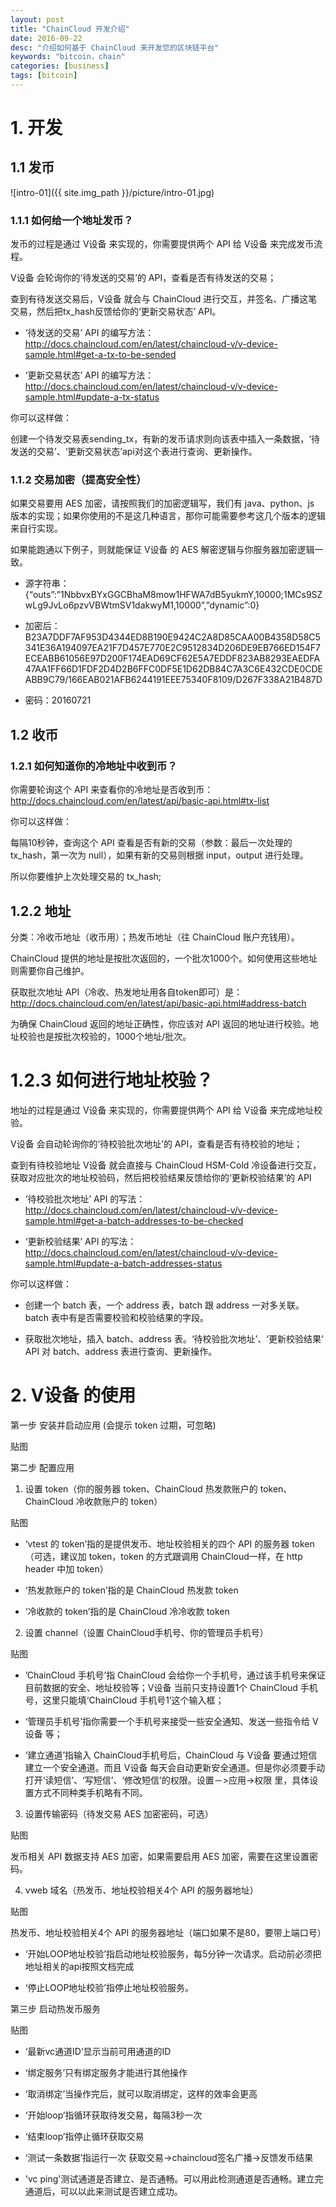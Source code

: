 ```yaml
---
layout: post
title: "ChainCloud 开发介绍"
date: 2016-09-22
desc: "介绍如何基于 ChainCloud 来开发您的区块链平台"
keywords: "bitcoin，chain"
categories: [business]
tags: [bitcoin]
---
```


# 1. 开发

## 1.1 发币

![intro-01]({{ site.img_path }}/picture/intro-01.jpg)

### 1.1.1 如何给一个地址发币？

发币的过程是通过 V设备 来实现的，你需要提供两个 API 给 V设备 来完成发币流程。

V设备 会轮询你的‘待发送的交易’的 API，查看是否有待发送的交易；

查到有待发送交易后，V设备 就会与 ChainCloud 进行交互，并签名、广播这笔交易，然后把tx_hash反馈给你的‘更新交易状态’ API。

* ‘待发送的交易’ API 的编写方法： http://docs.chaincloud.com/en/latest/chaincloud-v/v-device-sample.html#get-a-tx-to-be-sended

* ‘更新交易状态’ API 的编写方法： http://docs.chaincloud.com/en/latest/chaincloud-v/v-device-sample.html#update-a-tx-status

你可以这样做：

创建一个待发交易表sending_tx，有新的发币请求则向该表中插入一条数据，‘待发送的交易’、‘更新交易状态’api对这个表进行查询、更新操作。

### 1.1.2 交易加密（提高安全性）

如果交易要用 AES 加密，请按照我们的加密逻辑写，我们有 java、python、js 版本的实现；如果你使用的不是这几种语言，那你可能需要参考这几个版本的逻辑来自行实现。

如果能跑通以下例子，则就能保证 V设备 的 AES 解密逻辑与你服务器加密逻辑一致。

* 源字符串：{“outs”:”1NbbvxBYxGGCBhaM8mow1HFWA7dB5yukmY,10000;1MCs9SZwLg9JvLo6pzvVBWtmSV1dakwyM1,10000”,”dynamic”:0}

* 加密后：B23A7DDF7AF953D4344ED8B190E9424C2A8D85CAA00B4358D58C5341E36A194097EA21F7D457E770E2C9512834D206DE9EB766ED154F7ECEABB61056E97D200F174EAD69CF62E5A7EDDF823AB8293EAEDFA47AA1FF66D1FDF2D4D2B6FFC0DF5E1D62DB84C7A3C6E432CDE0CDEABB9C79/166EAB021AFB6244191EEE75340F8109/D267F338A21B487D

* 密码：20160721

## 1.2 收币

### 1.2.1 如何知道你的冷地址中收到币？

你需要轮询这个 API 来查看你的冷地址是否收到币： http://docs.chaincloud.com/en/latest/api/basic-api.html#tx-list

你可以这样做：

每隔10秒钟，查询这个 API 查看是否有新的交易（参数：最后一次处理的 tx_hash，第一次为 null），如果有新的交易则根据 input，output 进行处理。

所以你要维护上次处理交易的 tx_hash;

## 1.2.2 地址

分类：冷收币地址（收币用）；热发币地址（往 ChainCloud 账户充钱用）。

ChainCloud 提供的地址是按批次返回的，一个批次1000个。如何使用这些地址则需要你自己维护。

获取批次地址 API（冷收、热发地址用各自token即可）是： http://docs.chaincloud.com/en/latest/api/basic-api.html#address-batch

为确保 ChainCloud 返回的地址正确性，你应该对 API 返回的地址进行校验。地址校验也是按批次校验的，1000个地址/批次。

# 1.2.3 如何进行地址校验？

地址的过程是通过 V设备 来实现的，你需要提供两个 API 给 V设备 来完成地址校验。

V设备 会自动轮询你的‘待校验批次地址’的 API，查看是否有待校验的地址；

查到有待校验地址 V设备 就会直接与 ChainCloud HSM-Cold 冷设备进行交互，获取对应批次的地址校验码，然后把校验结果反馈给你的‘更新校验结果’的 API

* ‘待校验批次地址’ API 的写法： http://docs.chaincloud.com/en/latest/chaincloud-v/v-device-sample.html#get-a-batch-addresses-to-be-checked

* ‘更新校验结果’ API 的写法： http://docs.chaincloud.com/en/latest/chaincloud-v/v-device-sample.html#update-a-batch-addresses-status

你可以这样做：

* 创建一个 batch 表，一个 address 表，batch 跟 address 一对多关联。batch 表中有是否需要校验和校验结果的字段。

* 获取批次地址，插入 batch、address 表。‘待校验批次地址’、‘更新校验结果’ API 对 batch、address 表进行查询、更新操作。

# 2. V设备 的使用

第一步 安装并启动应用 (会提示 token 过期，可忽略)

贴图

第二步 配置应用

1. 设置 token（你的服务器 token、ChainCloud 热发款账户的 token、ChainCloud 冷收款账户的 token）

贴图

* ‘vtest 的 token’指的是提供发币、地址校验相关的四个 API 的服务器 token（可选，建议加 token，token 的方式跟调用 ChainCloud一样，在 http header 中加 token）

* ‘热发款账户的 token’指的是 ChainCloud 热发款 token

* ‘冷收款的 token’指的是 ChainCloud 冷冷收款 token


2. 设置 channel（设置 ChainCloud手机号、你的管理员手机号）

贴图

* ’ChainCloud 手机号’指 ChainCloud 会给你一个手机号，通过该手机号来保证目前数据的安全、地址校验等；V设备 当前只支持设置1个 ChainCloud 手机号，这里只能填‘ChainCloud 手机号1’这个输入框；

* ‘管理员手机号’指你需要一个手机号来接受一些安全通知、发送一些指令给 V设备 等；

* ‘建立通道’指输入 ChainCloud手机号后，ChainCloud 与 V设备 要通过短信建立一个安全通道。而且 V设备 每天会自动更新安全通道。但是你必须要手动打开‘读短信’、‘写短信’、‘修改短信’的权限。设置－>应用->权限 里，具体设置方式不同种类手机略有不同。

3. 设置传输密码（待发交易 AES 加密密码，可选）

贴图

发币相关 API 数据支持 AES 加密，如果需要启用 AES 加密，需要在这里设置密码。

4. vweb 域名（热发币、地址校验相关4个 API 的服务器地址）

贴图

热发币、地址校验相关4个 API 的服务器地址（端口如果不是80，要带上端口号）

* ‘开始LOOP地址校验’指启动地址校验服务，每5分钟一次请求。启动前必须把地址相关的api按照文档完成

* ‘停止LOOP地址校验’指停止地址校验服务。

第三步 启动热发币服务

贴图

* ‘最新vc通道ID’显示当前可用通道的ID

* ‘绑定服务’只有绑定服务才能进行其他操作

* ‘取消绑定’当操作完后，就可以取消绑定，这样的效率会更高

* ‘开始loop’指循环获取待发交易，每隔3秒一次

* ‘结束loop’指停止循环获取交易

* ‘测试一条数据’指运行一次 获取交易->chaincloud签名广播->反馈发币结果

* 'vc ping'测试通道是否建立、是否通畅。可以用此检测通道是否通畅。建立完通道后，可以以此来测试是否建立成功。
